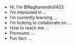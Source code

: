 - Hi, I’m @Raghavendra1403
- I’m interested in ...
- I’m currently learning ...
- I’m looking to collaborate on ...
- How to reach me ...
- Pronouns: ...
- Fun fact: ...

<!---
Raghavendra1403/Raghavendra1403 is a ✨ special ✨ repository because its `README.md` (this file) appears on your GitHub profile.
You can click the Preview link to take a look at your changes.
--->

